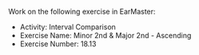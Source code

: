 Work on the following exercise in EarMaster:
- Activity: Interval Comparison
- Exercise Name: Minor 2nd & Major 2nd - Ascending
- Exercise Number: 18.13

